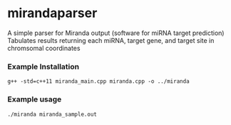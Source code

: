 # mirandaparser

A simple parser for Miranda output (software for miRNA target prediction)  
Tabulates results returning each miRNA, target gene, and target site in chromsomal coordinates

### Example Installation
```
g++ -std=c++11 miranda_main.cpp miranda.cpp -o ../miranda
```

### Example usage
```
./miranda miranda_sample.out
```
